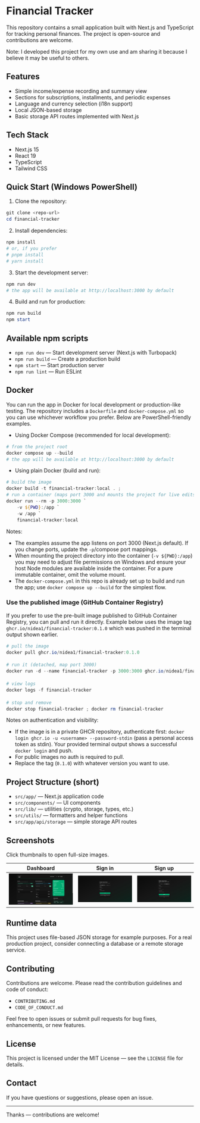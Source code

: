 # Financial Tracker

This repository contains a small application built with Next.js and TypeScript for tracking personal finances. The project is open-source and contributions are welcome.

Note: I developed this project for my own use and am sharing it because I believe it may be useful to others.

## Features

- Simple income/expense recording and summary view
- Sections for subscriptions, installments, and periodic expenses
- Language and currency selection (i18n support)
- Local JSON-based storage
- Basic storage API routes implemented with Next.js

## Tech Stack

- Next.js 15
- React 19
- TypeScript
- Tailwind CSS

## Quick Start (Windows PowerShell)

1. Clone the repository:

```powershell
git clone <repo-url>
cd financial-tracker
```

2. Install dependencies:

```powershell
npm install
# or, if you prefer
# pnpm install
# yarn install
```

3. Start the development server:

```powershell
npm run dev
# the app will be available at http://localhost:3000 by default
```

4. Build and run for production:

```powershell
npm run build
npm start
```

## Available npm scripts

- `npm run dev` — Start development server (Next.js with Turbopack)
- `npm run build` — Create a production build
- `npm start` — Start production server
- `npm run lint` — Run ESLint

## Docker

You can run the app in Docker for local development or production-like testing. The repository includes a `Dockerfile` and `docker-compose.yml` so you can use whichever workflow you prefer. Below are PowerShell-friendly examples.

- Using Docker Compose (recommended for local development):

```powershell
# from the project root
docker compose up --build
# the app will be available at http://localhost:3000 by default
```

- Using plain Docker (build and run):

```powershell
# build the image
docker build -t financial-tracker:local . ;
# run a container (maps port 3000 and mounts the project for live edits if desired)
docker run --rm -p 3000:3000 `
	-v ${PWD}:/app `
	-w /app `
	financial-tracker:local
```

Notes:
- The examples assume the app listens on port 3000 (Next.js default). If you change ports, update the `-p`/compose port mappings.
- When mounting the project directory into the container (`-v ${PWD}:/app`) you may need to adjust file permissions on Windows and ensure your host Node modules are available inside the container. For a pure immutable container, omit the volume mount.
- The `docker-compose.yml` in this repo is already set up to build and run the app; use `docker compose up --build` for the simplest flow.

### Use the published image (GitHub Container Registry)

If you prefer to use the pre-built image published to GitHub Container Registry, you can pull and run it directly. Example below uses the image tag `ghcr.io/nidea1/financial-tracker:0.1.0` which was pushed in the terminal output shown earlier.

```powershell
# pull the image
docker pull ghcr.io/nidea1/financial-tracker:0.1.0

# run it (detached, map port 3000)
docker run -d --name financial-tracker -p 3000:3000 ghcr.io/nidea1/financial-tracker:0.1.0

# view logs
docker logs -f financial-tracker

# stop and remove
docker stop financial-tracker ; docker rm financial-tracker
```

Notes on authentication and visibility:
- If the image is in a private GHCR repository, authenticate first: `docker login ghcr.io -u <username> --password-stdin` (pass a personal access token as stdin). Your provided terminal output shows a successful `docker login` and push.
- For public images no auth is required to pull.
- Replace the tag (`0.1.0`) with whatever version you want to use.

## Project Structure (short)

- `src/app/` — Next.js application code
- `src/components/` — UI components
- `src/lib/` — utilities (crypto, storage, types, etc.)
- `src/utils/` — formatters and helper functions
- `src/app/api/storage` — simple storage API routes

## Screenshots

Click thumbnails to open full-size images.

| Dashboard | Sign in | Sign up |
| --- | --- | --- |
| [<img src="docs/screenshots/dashboard.png" alt="Dashboard" width="320">](docs/screenshots/dashboard.png) | [<img src="docs/screenshots/signin.png" alt="Sign in" width="320">](docs/screenshots/signin.png) | [<img src="docs/screenshots/signup.png" alt="Sign up" width="320">](docs/screenshots/signup.png) |

## Runtime data

This project uses file-based JSON storage for example purposes. For a real production project, consider connecting a database or a remote storage service.

## Contributing

Contributions are welcome. Please read the contribution guidelines and code of conduct:

- `CONTRIBUTING.md`
- `CODE_OF_CONDUCT.md`

Feel free to open issues or submit pull requests for bug fixes, enhancements, or new features.

## License

This project is licensed under the MIT License — see the `LICENSE` file for details.

## Contact

If you have questions or suggestions, please open an issue.

---

Thanks — contributions are welcome!